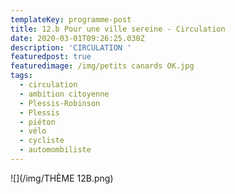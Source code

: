 ```yaml
---
templateKey: programme-post
title: 12.b Pour une ville sereine - Circulation
date: 2020-03-01T09:26:25.030Z
description: 'CIRCULATION '
featuredpost: true
featuredimage: /img/petits canards OK.jpg
tags:
  - circulation
  - ambition citoyenne
  - Plessis-Robinson
  - Plessis
  - piéton
  - vélo
  - cycliste
  - automombiliste
---
```

![](/img/THÈME 12B.png)
